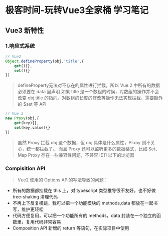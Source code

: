 # 极客时间-玩转Vue3全家桶 学习笔记

## Vue3 新特性

### 1.响应式系统
```js
// Vue2
Object.defineProperty(obj,'title',{
    get(){},
    set(){}
})
```
> defineProperty无法对不存在的属性进行拦截，所以 Vue 2 中所有的数据必须要在 data 里声明
> 如果 title 是一个数组的时候，对数组的操作并不会改变 obj.title 的指向。对数组的长度的修改等操作无法实现拦截，需要额外的 $set 等 API

```js
// Vue 3
new Proxy(obj,{
    get(key){},
    set(key,value){}
})
```
> 虽然 Proxy 拦截 obj 这个数据，但 obj 具体是什么属性，Prxoy 则不关心，统一都拦截了。 而且 Proxy 还可以监听更多的数据格式，比如 Set、Map
> Proxy 存在一些兼容性问题，不兼容 IE11 以下的浏览器 

### Compisition API 

> Vue2 使用的 Options API的写法导致的问题：
- 所有的数据都挂载在 this 上，对 typescript 类型推导很不友好，也不好做 tree-shaking 清理代码
- 不再上下反复横跳，我可以把一个功能模块的 methods,data 都放在一起书写，维护更轻松
- 代码方便复用，可以把一个功能所有的 methods，data 封装在一个独立的函数里，复用代码非常容易
- Composition API 新增的 return 等语句，在实际项目中使用 <script setup> 特性可以清楚

### 新的组件
- Fragment
- Teleport 允许组件渲染在别的元素内，主要开发弹窗组件的时候特别有用
- Suspense 异步组件
  
### 新的打包工具 Vite